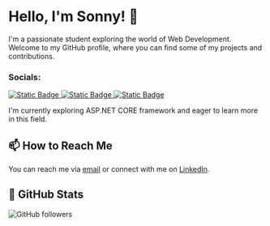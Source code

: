 <!-- Replace with your own banner or logo image (optional) -->
# Hello, I'm Sonny! 👋

<!-- Add a brief introduction about yourself -->
I'm a passionate student exploring the world of Web Development. Welcome to my GitHub profile, where you can find some of my projects and contributions.

### Socials:

<a href="https://www.linkedin.com/in/sonny-sarcia-766288231/" target="_blank">
  <img alt="Static Badge" src="https://img.shields.io/badge/LinkedIn-sonnysarcia-blue?style=for-the-badge&logo=LinkedIn&logoColor=white&label=%20&color=%230077B5">
</a>
<a href="https://www.facebook.com/ynnos.aicras/" target="_blank">
  <img alt="Static Badge" src="https://img.shields.io/badge/Facebook-sonnysarcia-blue?style=for-the-badge&logo=Facebook&logoColor=white&label=%20&color=%234267B2">
</a>
<a href="https://www.instagram.com/sonjizy/" target="_blank">
  <img alt="Static Badge" src="https://img.shields.io/badge/Instagram-sonnysarcia-red?style=for-the-badge&logo=Instagram&logoColor=white&label=%20&color=%23F56040">
</a>


<!-- Share what you're currently learning or interested in -->
I'm currently exploring ASP.NET CORE framework and eager to learn more in this field.

## 📫 How to Reach Me

<!-- Provide ways to contact you or find more about you -->
You can reach me via [email](sonnypsarcia@email.com) or connect with me on [LinkedIn](https://www.linkedin.com/in/sonny-sarcia-766288231/).

## 🚀 GitHub Stats

<!-- Add GitHub stats using shields.io or similar service (optional) -->
![GitHub followers](https://img.shields.io/github/followers/SonyCookies?label=Followers&style=social)

<!--
**SonyCookies/SonyCookies** is a ✨ _special_ ✨ repository because its `README.md` (this file) appears on your GitHub profile.
<p align="center">
  <img src="link/to/your/banner.png" alt="Your Banner" width="100%" />
</p>
<p align="center">
  <img src="link/to/your/footer.png" alt="Your Footer" width="100%" />
</p>
Here are some ideas to get you started:

- 🔭 I’m currently working on ...
- 🌱 I’m currently learning ...
- 👯 I’m looking to collaborate on ...
- 🤔 I’m looking for help with ...
- 💬 Ask me about ...
- 📫 How to reach me: ...
- 😄 Pronouns: ...
- ⚡ Fun fact: ...
-->
